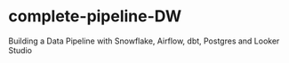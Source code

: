 # complete-pipeline-DW
Building a Data Pipeline with Snowflake, Airflow, dbt, Postgres and Looker Studio
